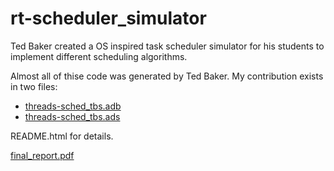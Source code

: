 rt-scheduler_simulator
======================

Ted Baker created a OS inspired task scheduler simulator for his students to implement different scheduling algorithms.

Almost all of thise code was generated by Ted Baker. My contribution exists in two files:

* [threads-sched_tbs.adb](threads-sched_tbs.adb)
* [threads-sched_tbs.ads](threads-sched_tbs.ads)

README.html for details.

[final_report.pdf](plots/final_report.pdf)
